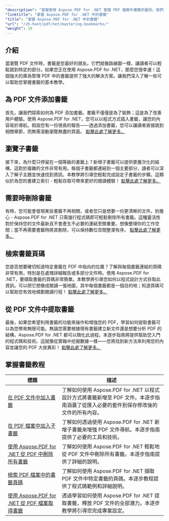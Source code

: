 ```yaml
---
"description": "掌握使用 Aspose.PDF for .NET 管理 PDF 檔案中書籤的藝術。我們的教學涵蓋了從添加書籤到無縫刪除書籤的所有內容。"
"linktitle": "掌握 Aspose.PDF for .NET 中的書籤"
"title": "掌握 Aspose.PDF for .NET 中的書籤"
"url": "/zh-hant/pdf/net/mastering-bookmarks/"
"weight": 19
---
```


## 介紹

當瀏覽 PDF 文件時，書籤是您最好的朋友。它們就像路線圖一樣，讓讀者可以輕鬆跳到特定的部分。如果您正在使用 Aspose.PDF for .NET，那麼您很幸運！這個強大的庫為管理 PDF 中的書籤提供了強大的解決方案。讓我們深入了解一些可以幫助您掌握書籤的基本教學。

## 為 PDF 文件添加書籤

首先，讓我們探索如何為 PDF 添加書籤。書籤不僅僅是為了裝飾；這是為了改善用戶體驗。使用 Aspose.PDF for .NET，您可以以程式方式插入書籤，讓您的內容易於導航。假設您有一份很長的報告——透過添加書籤，您可以讓讀者直接跳到相關章節，而無需滾動瀏覽無盡的頁面。 [點擊此處了解更多。](./adding-bookmark/)

## 瀏覽子書籤

接下來，為什麼只停留在一個等級的書籤上？新增子書籤可以提供更層次化的結構，這對於複雜的文件非常有用。每個子書籤都連結到一個主要部分，讀者可以深入了解子主題並快速找到資訊。本教學將引導您輕鬆完成設定子書籤的步驟。這類似於為您的書建立索引 - 輕鬆存取可帶來更好的閱讀體驗！ [點擊此處了解更多。](./adding-child-bookmark/)

## 需要時刪除書籤

有時，您可能會發現某些書籤不再相關，或者您只是想要一份更清晰的文件。別擔心 - Aspose.PDF for .NET 只需幾行程式碼即可輕鬆刪除所有書籤。這種靈活性對於保持您的文件最新且不會產生不必要的連結至關重要。想像整理你的工作空間；當不再需要書籤時將其刪除，可以保持數位空間整潔有序。 [點擊此處了解更多。](./remove-all-bookmarks/)

## 檢索書籤頁碼

您是否想要確切知道特定書籤在 PDF 中指向的位置？了解與每個書籤連結的頁碼非常有用，特別是在處理詳細報告或多部分文件時。使用 Aspose.PDF for .NET，要擷取書籤的頁碼非常簡單。本教學將引導您如何以程式設計方式存取此資訊。可以把它想像成閱讀一張地圖，其中每個書籤都是一個目的地；知道頁碼可以幫助您有效地規劃閱讀行程！ [點擊此處了解更多。](./retrieve-bookmark-page-number/)

## 從 PDF 文件中提取書籤

最後，如果您希望利用書籤的功能來操作和增強您的 PDF，學習如何提取書籤可以為您帶來無限可能。無論您需要根據現有書籤建立新文件還是想要分析 PDF 的結構，Aspose.PDF for .NET 都可以簡化此過程。本逐步指南將提供幫助您入門的程式碼和技術。這就像從寶箱中挖掘數據一樣——您將找到新方法來利用您的內容並讓您的 PDF 大放異彩！ [點擊此處了解更多。](./get-bookmarks-from-pdf-files/)

## 掌握書籤教程
|標題 |描述 |
| --- | --- | 
| [在 PDF 文件中加入書籤](./adding-bookmark/) |了解如何使用 Aspose.PDF for .NET 以程式設計方式將書籤新增至 PDF 文件。本逐步指南涵蓋了從匯入必要的套件到保存修改後的文件的所有內容。 |  
| [在 PDF 檔案中加入子書籤](./adding-child-bookmark/) |了解如何透過使用 Aspose.PDF for .NET 新增子書籤來增強 PDF 文件導航。本逐步指南提供了必要的工具和技術。 |  
| [使用 Aspose.PDF for .NET 從 PDF 中刪除所有書籤](./remove-all-bookmarks/) |了解如何使用 Aspose.PDF for .NET 輕鬆地從 PDF 文件中刪除所有書籤。本逐步指南提供了詳細的說明。 |  
| [檢索 PDF 檔案中的書籤頁碼](./retrieve-bookmark-page-number/) |了解如何使用 Aspose.PDF for .NET 擷取 PDF 文件中特定書籤的頁碼。本逐步教程提供了程式碼範例和詳細說明。 |  
| [使用 Aspose.PDF for .NET 從 PDF 檔案取得書籤](./get-bookmarks-from-pdf-files/) |透過學習如何使用 Aspose.PDF for .NET 提取書籤，釋放 PDF 文件的全部潛力。本逐步教學將引導您完成專案設定。 |